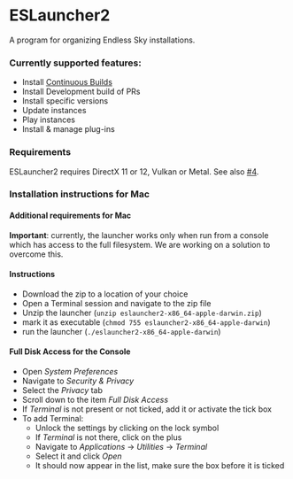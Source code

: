 # ESLauncher2
A program for organizing Endless Sky installations.

### Currently supported features:
- Install [Continuous Builds](https://github.com/endless-sky/endless-sky/releases/tag/continuous)
- Install Development build of PRs
- Install specific versions
- Update instances
- Play instances
- Install & manage plug-ins

### Requirements
ESLauncher2 requires DirectX 11 or 12, Vulkan or Metal. See also [#4](https://github.com/EndlessSkyCommunity/ESLauncher2/issues/4).


### Installation instructions for Mac
#### Additional requirements for Mac ####
**Important**: currently, the launcher works only when run from a console which has access to the full filesystem.
We are working on a solution to overcome this.

#### Instructions ####
- Download the zip to a location of your choice
- Open a Terminal session and navigate to the zip file
- Unzip the launcher (`unzip eslauncher2-x86_64-apple-darwin.zip`)
- mark it as executable (`chmod 755 eslauncher2-x86_64-apple-darwin`)
- run the launcher (`./eslauncher2-x86_64-apple-darwin`)

#### Full Disk Access for the Console ####
- Open *System Preferences*
- Navigate to *Security & Privacy*
- Select the *Privacy* tab
- Scroll down to the item *Full Disk Access*
- If *Terminal* is not present or not ticked, add it or activate the tick box
- To add Terminal:
  * Unlock the settings by clicking on the lock symbol
  * If *Terminal* is not there, click on the plus
  * Navigate to *Applications* -> *Utilities* -> *Terminal*
  * Select it and click *Open*
  * It should now appear in the list, make sure the box before it is ticked
